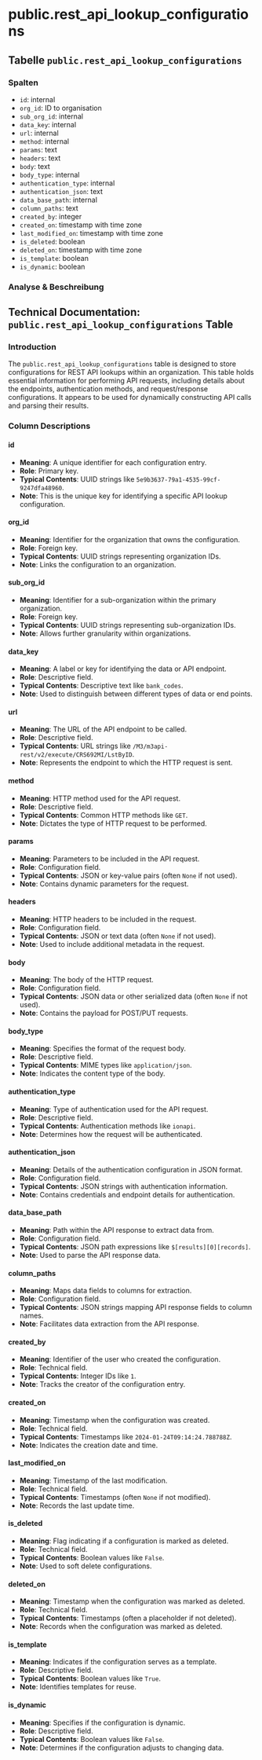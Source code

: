 # public.rest\_api\_lookup\_configurations

## Tabelle `public.rest_api_lookup_configurations`

### Spalten

* `id`: internal
* `org_id`: ID to organisation
* `sub_org_id`: internal
* `data_key`: internal
* `url`: internal
* `method`: internal
* `params`: text
* `headers`: text
* `body`: text
* `body_type`: internal
* `authentication_type`: internal
* `authentication_json`: text
* `data_base_path`: internal
* `column_paths`: text
* `created_by`: integer
* `created_on`: timestamp with time zone
* `last_modified_on`: timestamp with time zone
* `is_deleted`: boolean
* `deleted_on`: timestamp with time zone
* `is_template`: boolean
* `is_dynamic`: boolean

### Analyse & Beschreibung

## Technical Documentation: `public.rest_api_lookup_configurations` Table

### Introduction

The `public.rest_api_lookup_configurations` table is designed to store configurations for REST API lookups within an organization. This table holds essential information for performing API requests, including details about the endpoints, authentication methods, and request/response configurations. It appears to be used for dynamically constructing API calls and parsing their results.

### Column Descriptions

#### id

* **Meaning**: A unique identifier for each configuration entry.
* **Role**: Primary key.
* **Typical Contents**: UUID strings like `5e9b3637-79a1-4535-99cf-9247dfa48960`.
* **Note**: This is the unique key for identifying a specific API lookup configuration.

#### org\_id

* **Meaning**: Identifier for the organization that owns the configuration.
* **Role**: Foreign key.
* **Typical Contents**: UUID strings representing organization IDs.
* **Note**: Links the configuration to an organization.

#### sub\_org\_id

* **Meaning**: Identifier for a sub-organization within the primary organization.
* **Role**: Foreign key.
* **Typical Contents**: UUID strings representing sub-organization IDs.
* **Note**: Allows further granularity within organizations.

#### data\_key

* **Meaning**: A label or key for identifying the data or API endpoint.
* **Role**: Descriptive field.
* **Typical Contents**: Descriptive text like `bank_codes`.
* **Note**: Used to distinguish between different types of data or end points.

#### url

* **Meaning**: The URL of the API endpoint to be called.
* **Role**: Descriptive field.
* **Typical Contents**: URL strings like `/M3/m3api-rest/v2/execute/CRS692MI/LstByID`.
* **Note**: Represents the endpoint to which the HTTP request is sent.

#### method

* **Meaning**: HTTP method used for the API request.
* **Role**: Descriptive field.
* **Typical Contents**: Common HTTP methods like `GET`.
* **Note**: Dictates the type of HTTP request to be performed.

#### params

* **Meaning**: Parameters to be included in the API request.
* **Role**: Configuration field.
* **Typical Contents**: JSON or key-value pairs (often `None` if not used).
* **Note**: Contains dynamic parameters for the request.

#### headers

* **Meaning**: HTTP headers to be included in the request.
* **Role**: Configuration field.
* **Typical Contents**: JSON or text data (often `None` if not used).
* **Note**: Used to include additional metadata in the request.

#### body

* **Meaning**: The body of the HTTP request.
* **Role**: Configuration field.
* **Typical Contents**: JSON data or other serialized data (often `None` if not used).
* **Note**: Contains the payload for POST/PUT requests.

#### body\_type

* **Meaning**: Specifies the format of the request body.
* **Role**: Descriptive field.
* **Typical Contents**: MIME types like `application/json`.
* **Note**: Indicates the content type of the body.

#### authentication\_type

* **Meaning**: Type of authentication used for the API request.
* **Role**: Descriptive field.
* **Typical Contents**: Authentication methods like `ionapi`.
* **Note**: Determines how the request will be authenticated.

#### authentication\_json

* **Meaning**: Details of the authentication configuration in JSON format.
* **Role**: Configuration field.
* **Typical Contents**: JSON strings with authentication information.
* **Note**: Contains credentials and endpoint details for authentication.

#### data\_base\_path

* **Meaning**: Path within the API response to extract data from.
* **Role**: Configuration field.
* **Typical Contents**: JSON path expressions like `$[results][0][records]`.
* **Note**: Used to parse the API response data.

#### column\_paths

* **Meaning**: Maps data fields to columns for extraction.
* **Role**: Configuration field.
* **Typical Contents**: JSON strings mapping API response fields to column names.
* **Note**: Facilitates data extraction from the API response.

#### created\_by

* **Meaning**: Identifier of the user who created the configuration.
* **Role**: Technical field.
* **Typical Contents**: Integer IDs like `1`.
* **Note**: Tracks the creator of the configuration entry.

#### created\_on

* **Meaning**: Timestamp when the configuration was created.
* **Role**: Technical field.
* **Typical Contents**: Timestamps like `2024-01-24T09:14:24.788788Z`.
* **Note**: Indicates the creation date and time.

#### last\_modified\_on

* **Meaning**: Timestamp of the last modification.
* **Role**: Technical field.
* **Typical Contents**: Timestamps (often `None` if not modified).
* **Note**: Records the last update time.

#### is\_deleted

* **Meaning**: Flag indicating if a configuration is marked as deleted.
* **Role**: Technical field.
* **Typical Contents**: Boolean values like `False`.
* **Note**: Used to soft delete configurations.

#### deleted\_on

* **Meaning**: Timestamp when the configuration was marked as deleted.
* **Role**: Technical field.
* **Typical Contents**: Timestamps (often a placeholder if not deleted).
* **Note**: Records when the configuration was marked as deleted.

#### is\_template

* **Meaning**: Indicates if the configuration serves as a template.
* **Role**: Descriptive field.
* **Typical Contents**: Boolean values like `True`.
* **Note**: Identifies templates for reuse.

#### is\_dynamic

* **Meaning**: Specifies if the configuration is dynamic.
* **Role**: Descriptive field.
* **Typical Contents**: Boolean values like `False`.
* **Note**: Determines if the configuration adjusts to changing data.
